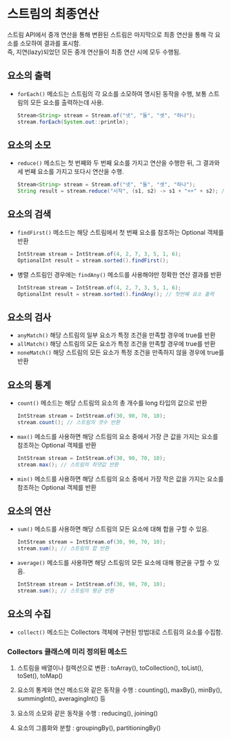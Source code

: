 # 스트림의 최종연산
스트림 API에서 중개 연산을 통해 변환된 스트림은 마지막으로 최종 연산을 통해 각 요소를 소모하여 결과를 표시함.  
즉, 지연(lazy)되었던 모든 중개 연산들이 최종 연산 시에 모두 수행됨.

## 요소의 출력
- `forEach()` 메소드는 스트림의 각 요소를 소모하여 명시된 동작을 수행, 보통 스트림의 모든 요소를 출력하는데 사용.
    ``` java
    Stream<String> stream = Stream.of("넷", "둘", "셋", "하나");
    stream.forEach(System.out::println);
    ```

## 요소의 소모
- `reduce()` 메소드는 첫 번째와 두 번째 요소를 가지고 연산을 수행한 뒤, 그 결과와 세 번째 요소를 가지고 또다시 연산을 수행.
    ``` java
    Stream<String> stream = Stream.of("넷", "둘", "셋", "하나");
    String result = stream.reduce("시작", (s1, s2) -> s1 + "++" + s2); // 스트림의 각 문자열 요소를 "++" 기호로 연결
    ```

## 요소의 검색
- `findFirst()` 메소드는 해당 스트림에서 첫 번째 요소를 참조하는 Optional 객체를 반환
    ``` java
    IntStream stream = IntStream.of(4, 2, 7, 3, 5, 1, 6);
    OptionalInt result = stream.sorted().findFirst();
    ```

- 병렬 스트림인 경우에는 `findAny()` 메소드를 사용해야만 정확한 연산 결과를 반환
    ``` java
    IntStream stream = IntStream.of(4, 2, 7, 3, 5, 1, 6);
    OptionalInt result = stream.sorted().findAny(); // 첫번째 요소 출력
    ```

## 요소의 검사
- `anyMatch()` 해당 스트림의 일부 요소가 특정 조건을 만족할 경우에 true를 반환
- `allMatch()` 해당 스트림의 모든 요소가 특정 조건을 만족할 경우에 true를 반환
- `noneMatch()` 해당 스트림의 모든 요소가 특정 조건을 만족하지 않을 경우에 true를 반환

## 요소의 통계
- `count()` 메소드는 해당 스트림의 요소의 총 개수를 long 타입의 값으로 반환
    ``` java
    IntStream stream = IntStream.of(30, 90, 70, 10);
    stream.count(); // 스트림의 갯수 반환
    ```

- `max()` 메소드를 사용하면 해당 스트림의 요소 중에서 가장 큰 값을 가지는 요소를 참조하는 Optional 객체를 반환
    ``` java
    IntStream stream = IntStream.of(30, 90, 70, 10);
    stream.max(); // 스트림의 최댓값 반환
    ```

- `min()` 메소드를 사용하면 해당 스트림의 요소 중에서 가장 작은 값을 가지는 요소를 참조하는 Optional 객체를 반환

## 요소의 연산
- `sum()` 메소드를 사용하면 해당 스트림의 모든 요소에 대해 합을 구할 수 있음.
    ``` java
    IntStream stream = IntStream.of(30, 90, 70, 10);
    stream.sum(); // 스트림의 합 반환
    ```

- `average()` 메소드를 사용하면 해당 스트림의 모든 요소에 대해 평균을 구할 수 있음.
    ``` java
    IntStream stream = IntStream.of(30, 90, 70, 10);
    stream.sum(); // 스트림의 평균 반환
    ```

## 요소의 수집
- `collect()` 메소드는  Collectors 객체에 구현된 방법대로 스트림의 요소를 수집함.

### Collectors 클래스에 미리 정의된 메소드
1. 스트림을 배열이나 컬렉션으로 변환 : toArray(), toCollection(), toList(), toSet(), toMap()

2. 요소의 통계와 연산 메소드와 같은 동작을 수행 : counting(), maxBy(), minBy(), summingInt(), averagingInt() 등

3. 요소의 소모와 같은 동작을 수행 : reducing(), joining()

4. 요소의 그룹화와 분할 : groupingBy(), partitioningBy()